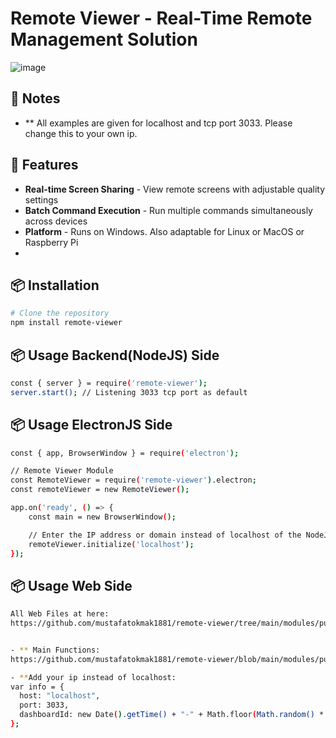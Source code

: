 # Remote Viewer - Real-Time Remote Management Solution

![image](https://github.com/user-attachments/assets/dbda295e-b0ee-4345-9829-74a5ff508843)

## 🌟 Notes
- ** All examples are given for localhost and tcp port 3033. Please change this to your own ip.

## 🌟 Features
- **Real-time Screen Sharing** - View remote screens with adjustable quality settings
- **Batch Command Execution** - Run multiple commands simultaneously across devices  
- **Platform** - Runs on Windows. Also adaptable for Linux or MacOS or Raspberry Pi
- 
## 📦 Installation
```bash
# Clone the repository
npm install remote-viewer
````

## 📦 Usage Backend(NodeJS) Side
```bash
const { server } = require('remote-viewer');
server.start(); // Listening 3033 tcp port as default
````

## 📦 Usage ElectronJS Side
```bash
const { app, BrowserWindow } = require('electron');

// Remote Viewer Module
const RemoteViewer = require('remote-viewer').electron;
const remoteViewer = new RemoteViewer();

app.on('ready', () => {
    const main = new BrowserWindow();

    // Enter the IP address or domain instead of localhost of the NodeJS Server
    remoteViewer.initialize('localhost');
});
````

## 📦 Usage Web Side
```bash
All Web Files at here:
https://github.com/mustafatokmak1881/remote-viewer/tree/main/modules/public


- ** Main Functions:
https://github.com/mustafatokmak1881/remote-viewer/blob/main/modules/public/js/screenViewer.js

- **Add your ip instead of localhost:
var info = {
  host: "localhost",
  port: 3033,
  dashboardId: new Date().getTime() + "-" + Math.floor(Math.random() * 99999),
};
````


